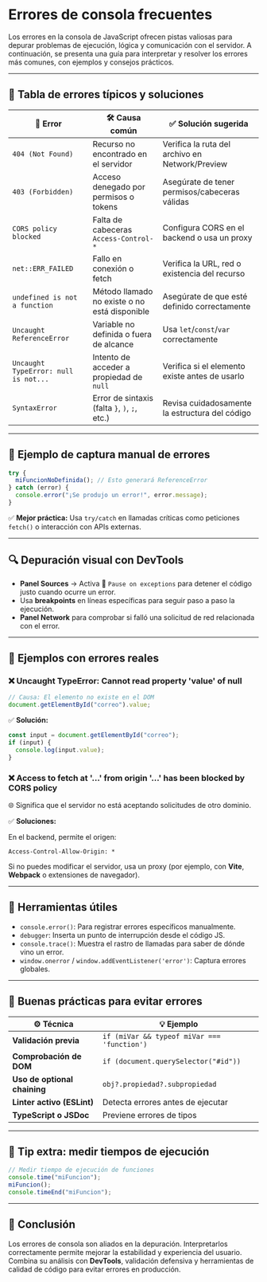 # Errores de consola frecuentes

Los errores en la consola de JavaScript ofrecen pistas valiosas para depurar problemas de ejecución, lógica y comunicación con el servidor. A continuación, se presenta una guía para interpretar y resolver los errores más comunes, con ejemplos y consejos prácticos.

---

## 🧾 Tabla de errores típicos y soluciones

| 🧨 **Error**                      | 🛠️ **Causa común**                            | ✅ **Solución sugerida**                     |
|----------------------------------|---------------------------------------------|----------------------------------------------|
| `404 (Not Found)`               | Recurso no encontrado en el servidor        | Verifica la ruta del archivo en Network/Preview |
| `403 (Forbidden)`               | Acceso denegado por permisos o tokens       | Asegúrate de tener permisos/cabeceras válidas |
| `CORS policy blocked`           | Falta de cabeceras `Access-Control-*`       | Configura CORS en el backend o usa un proxy  |
| `net::ERR_FAILED`               | Fallo en conexión o fetch                   | Verifica la URL, red o existencia del recurso |
| `undefined is not a function`   | Método llamado no existe o no está disponible | Asegúrate de que esté definido correctamente  |
| `Uncaught ReferenceError`       | Variable no definida o fuera de alcance     | Usa `let`/`const`/`var` correctamente        |
| `Uncaught TypeError: null is not...` | Intento de acceder a propiedad de `null` | Verifica si el elemento existe antes de usarlo |
| `SyntaxError`                   | Error de sintaxis (falta `}`, `)`, `;`, etc.) | Revisa cuidadosamente la estructura del código |

---

## 🧪 Ejemplo de captura manual de errores

```javascript
try {
  miFuncionNoDefinida(); // Esto generará ReferenceError
} catch (error) {
  console.error("¡Se produjo un error!", error.message);
}
```

✅ **Mejor práctica:** Usa `try/catch` en llamadas críticas como peticiones `fetch()` o interacción con APIs externas.

---

## 🔍 Depuración visual con DevTools

- **Panel Sources** → Activa 🔘 `Pause on exceptions` para detener el código justo cuando ocurre un error.
- Usa **breakpoints** en líneas específicas para seguir paso a paso la ejecución.
- **Panel Network** para comprobar si falló una solicitud de red relacionada con el error.

---

## 📌 Ejemplos con errores reales

### ❌ **Uncaught TypeError: Cannot read property 'value' of null**

```js
// Causa: El elemento no existe en el DOM
document.getElementById("correo").value;
```

✅ **Solución:**

```js
const input = document.getElementById("correo");
if (input) {
  console.log(input.value);
}
```

### ❌ **Access to fetch at '...' from origin '...' has been blocked by CORS policy**

🌐 Significa que el servidor no está aceptando solicitudes de otro dominio.

✅ **Soluciones:**

En el backend, permite el origen:

```http
Access-Control-Allow-Origin: *
```

Si no puedes modificar el servidor, usa un proxy (por ejemplo, con **Vite**, **Webpack** o extensiones de navegador).

---

## 🧰 Herramientas útiles

- `console.error()`: Para registrar errores específicos manualmente.
- `debugger`: Inserta un punto de interrupción desde el código JS.
- `console.trace()`: Muestra el rastro de llamadas para saber de dónde vino un error.
- `window.onerror` / `window.addEventListener('error')`: Captura errores globales.

---

## 🔁 Buenas prácticas para evitar errores

| ⚙️ **Técnica**              | 💡 **Ejemplo**                                  |
|---------------------------|-----------------------------------------------|
| **Validación previa**      | `if (miVar && typeof miVar === 'function')`  |
| **Comprobación de DOM**    | `if (document.querySelector("#id"))`         |
| **Uso de optional chaining** | `obj?.propiedad?.subpropiedad`             |
| **Linter activo (ESLint)** | Detecta errores antes de ejecutar           |
| **TypeScript o JSDoc**    | Previene errores de tipos                    |

---

## 🧪 Tip extra: medir tiempos de ejecución

```js
// Medir tiempo de ejecución de funciones
console.time("miFuncion");
miFuncion();
console.timeEnd("miFuncion");
```

---

## 📌 Conclusión

Los errores de consola son aliados en la depuración. Interpretarlos correctamente permite mejorar la estabilidad y experiencia del usuario.  
Combina su análisis con **DevTools**, validación defensiva y herramientas de calidad de código para evitar errores en producción.